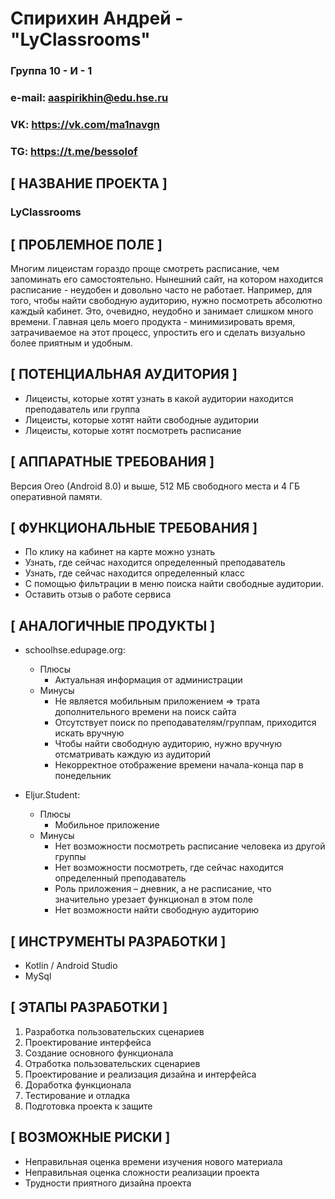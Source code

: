 # Спирихин Андрей - "LyClassrooms"

### Группа 10 - И - 1
### e-mail: aaspirikhin@edu.hse.ru
### VK: <https://vk.com/ma1navgn>
### TG: <https://t.me/bessolof>

## **[ НАЗВАНИЕ ПРОЕКТА ]**

### LyClassrooms

## **[ ПРОБЛЕМНОЕ ПОЛЕ ]**

Многим лицеистам гораздо проще смотреть расписание, чем запоминать его самостоятельно. Нынешний сайт, на котором находится расписание - неудобен и довольно часто не работает. Например, для того, чтобы найти свободную аудиторию, нужно посмотреть абсолютно каждый кабинет. Это, очевидно, неудобно и занимает слишком много времени. Главная цель моего продукта - минимизировать время, затрачиваемое на этот процесс, упростить его и сделать визуально более приятным и удобным.

## **[ ПОТЕНЦИАЛЬНАЯ АУДИТОРИЯ ]**

- Лицеисты, которые хотят узнать в какой аудитории находится преподаватель или группа
- Лицеисты, которые хотят найти свободные аудитории 
- Лицеисты, которые хотят посмотреть расписание

## **[ АППАРАТНЫЕ ТРЕБОВАНИЯ ]**

Версия Oreo (Android 8.0) и выше, 512 МБ свободного места и 4 ГБ оперативной памяти.

## **[ ФУНКЦИОНАЛЬНЫЕ ТРЕБОВАНИЯ ]**

- По клику на кабинет на карте можно узнать
- Узнать, где сейчас находится определенный преподаватель 
- Узнать, где сейчас находится определенный класс
- С помощью фильтрации в меню поиска найти свободные аудитории.
- Оставить отзыв о работе сервиса

## **[ АНАЛОГИЧНЫЕ ПРОДУКТЫ ]**


- schoolhse.edupage.org:
    - Плюсы
        - Актуальная информация от администрации
    - Минусы
        - Не является мобильным приложением => трата дополнительного времени на поиск сайта
        - Отсутствует поиск по преподавателям/группам, приходится искать вручную
        - Чтобы найти свободную аудиторию, нужно вручную отсматривать каждую из аудиторий
        - Некорректное отображение времени начала-конца пар в понедельник

- Eljur.Student:
    - Плюсы
        - Мобильное приложение
    - Минусы
        - Нет возможности посмотреть расписание человека из другой группы
        - Нет возможности посмотреть, где сейчас находится определенный преподаватель
        - Роль приложения – дневник, а не расписание, что значительно урезает функционал в этом поле
        - Нет возможности найти свободную аудиторию
          
## **[ ИНСТРУМЕНТЫ РАЗРАБОТКИ ]** 

- Kotlin / Android Studio
- MySql

## **[ ЭТАПЫ РАЗРАБОТКИ ]**

  1. Разработка пользовательских сценариев
  2. Проектирование интерфейса
  3. Создание основного функционала
  4. Отработка пользовательских сценариев
  5. Проектирование и реализация дизайна и интерфейса
  6. Доработка функционала
  7. Тестирование и отладка
  8. Подготовка проекта к защите

## **[ ВОЗМОЖНЫЕ РИСКИ ]**

- Неправильная оценка времени изучения нового материала
- Неправильная оценка сложности реализации проекта
- Трудности приятного дизайна проекта
